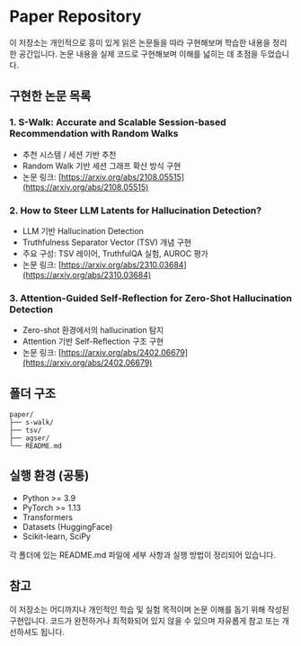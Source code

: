 # Paper Repository

이 저장소는 개인적으로 흥미 있게 읽은 논문들을 따라 구현해보며 학습한 내용을 정리한 공간입니다. 논문 내용을 실제 코드로 구현해보며 이해를 넓히는 데 초점을 두었습니다.


## 구현한 논문 목록

### 1. S-Walk: Accurate and Scalable Session-based Recommendation with Random Walks
- 추천 시스템 / 세션 기반 추천
- Random Walk 기반 세션 그래프 확산 방식 구현
- 논문 링크: [https://arxiv.org/abs/2108.05515](https://arxiv.org/abs/2108.05515)

### 2. How to Steer LLM Latents for Hallucination Detection?
- LLM 기반 Hallucination Detection
- Truthfulness Separator Vector (TSV) 개념 구현
- 주요 구성: TSV 레이어, TruthfulQA 실험, AUROC 평가
- 논문 링크: [https://arxiv.org/abs/2310.03684](https://arxiv.org/abs/2310.03684)

### 3. Attention-Guided Self-Reflection for Zero-Shot Hallucination Detection
- Zero-shot 환경에서의 hallucination 탐지
- Attention 기반 Self-Reflection 구조 구현
- 논문 링크: [https://arxiv.org/abs/2402.06679](https://arxiv.org/abs/2402.06679)


## 폴더 구조
```
paper/
├── s-walk/
├── tsv/
├── agser/
└── README.md
```


## 실행 환경 (공통)
- Python >= 3.9
- PyTorch >= 1.13
- Transformers
- Datasets (HuggingFace)
- Scikit-learn, SciPy

각 폴더에 있는 README.md 파일에 세부 사항과 실행 방법이 정리되어 있습니다.


## 참고
이 저장소는 어디까지나 개인적인 학습 및 실험 목적이며 논문 이해를 돕기 위해 작성된 구현입니다.
코드가 완전하거나 최적화되어 있지 않을 수 있으며 자유롭게 참고 또는 개선하셔도 됩니다.

